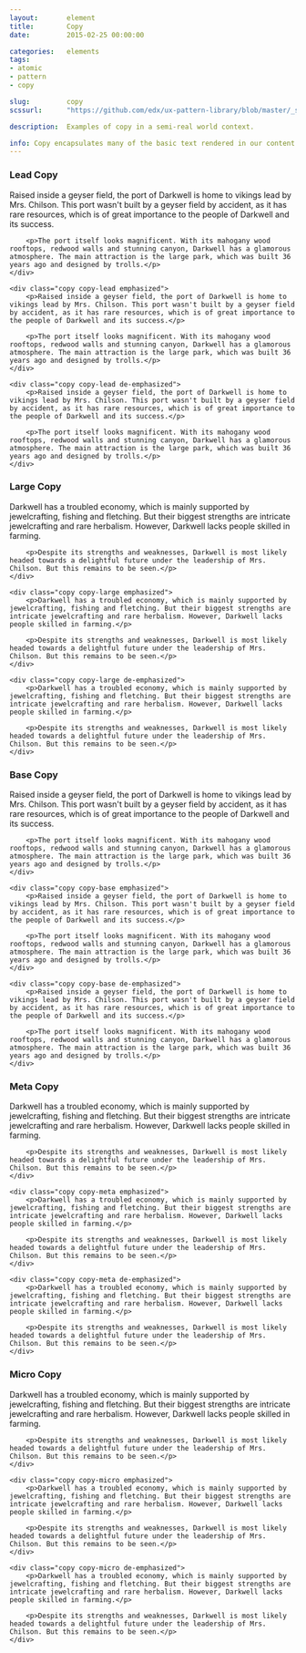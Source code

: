 ```yaml
---
layout:       element
title:        Copy
date:         2015-02-25 00:00:00

categories:   elements
tags:
- atomic
- pattern
- copy

slug:         copy
scssurl:      "https://github.com/edx/ux-pattern-library/blob/master/_src/pattern-library/sass/components/_copy.scss"

description:  Examples of copy in a semi-real world context.

info: Copy encapsulates many of the basic text rendered in our content and UI elements. Basic style properties such as size, weight, line-height, and initial color are managed here.
---
```


<h3 class="hd-6 example-set-hd">Lead Copy</h3>
<div class="example-set">
    <div class="copy copy-lead">
        <p>Raised inside a geyser field, the port of Darkwell is home to vikings lead by Mrs. Chilson. This port wasn't built by a geyser field by accident, as it has rare resources, which is of great importance to the people of Darkwell and its success.</p>

        <p>The port itself looks magnificent. With its mahogany wood rooftops, redwood walls and stunning canyon, Darkwell has a glamorous atmosphere. The main attraction is the large park, which was built 36 years ago and designed by trolls.</p>
    </div>

    <div class="copy copy-lead emphasized">
        <p>Raised inside a geyser field, the port of Darkwell is home to vikings lead by Mrs. Chilson. This port wasn't built by a geyser field by accident, as it has rare resources, which is of great importance to the people of Darkwell and its success.</p>

        <p>The port itself looks magnificent. With its mahogany wood rooftops, redwood walls and stunning canyon, Darkwell has a glamorous atmosphere. The main attraction is the large park, which was built 36 years ago and designed by trolls.</p>
    </div>

    <div class="copy copy-lead de-emphasized">
        <p>Raised inside a geyser field, the port of Darkwell is home to vikings lead by Mrs. Chilson. This port wasn't built by a geyser field by accident, as it has rare resources, which is of great importance to the people of Darkwell and its success.</p>

        <p>The port itself looks magnificent. With its mahogany wood rooftops, redwood walls and stunning canyon, Darkwell has a glamorous atmosphere. The main attraction is the large park, which was built 36 years ago and designed by trolls.</p>
    </div>
</div>

<h3 class="hd-6 example-set-hd">Large Copy</h3>
<div class="example-set">
    <div class="copy copy-large">
        <p>Darkwell has a troubled economy, which is mainly supported by jewelcrafting, fishing and fletching. But their biggest strengths are intricate jewelcrafting and rare herbalism. However, Darkwell lacks people skilled in farming.</p>

        <p>Despite its strengths and weaknesses, Darkwell is most likely headed towards a delightful future under the leadership of Mrs. Chilson. But this remains to be seen.</p>
    </div>

    <div class="copy copy-large emphasized">
        <p>Darkwell has a troubled economy, which is mainly supported by jewelcrafting, fishing and fletching. But their biggest strengths are intricate jewelcrafting and rare herbalism. However, Darkwell lacks people skilled in farming.</p>

        <p>Despite its strengths and weaknesses, Darkwell is most likely headed towards a delightful future under the leadership of Mrs. Chilson. But this remains to be seen.</p>
    </div>

    <div class="copy copy-large de-emphasized">
        <p>Darkwell has a troubled economy, which is mainly supported by jewelcrafting, fishing and fletching. But their biggest strengths are intricate jewelcrafting and rare herbalism. However, Darkwell lacks people skilled in farming.</p>

        <p>Despite its strengths and weaknesses, Darkwell is most likely headed towards a delightful future under the leadership of Mrs. Chilson. But this remains to be seen.</p>
    </div>
</div>

<h3 class="hd-6 example-set-hd">Base Copy</h3>
<div class="example-set">
    <div class="copy copy-base">
        <p>Raised inside a geyser field, the port of Darkwell is home to vikings lead by Mrs. Chilson. This port wasn't built by a geyser field by accident, as it has rare resources, which is of great importance to the people of Darkwell and its success.</p>

        <p>The port itself looks magnificent. With its mahogany wood rooftops, redwood walls and stunning canyon, Darkwell has a glamorous atmosphere. The main attraction is the large park, which was built 36 years ago and designed by trolls.</p>
    </div>

    <div class="copy copy-base emphasized">
        <p>Raised inside a geyser field, the port of Darkwell is home to vikings lead by Mrs. Chilson. This port wasn't built by a geyser field by accident, as it has rare resources, which is of great importance to the people of Darkwell and its success.</p>

        <p>The port itself looks magnificent. With its mahogany wood rooftops, redwood walls and stunning canyon, Darkwell has a glamorous atmosphere. The main attraction is the large park, which was built 36 years ago and designed by trolls.</p>
    </div>

    <div class="copy copy-base de-emphasized">
        <p>Raised inside a geyser field, the port of Darkwell is home to vikings lead by Mrs. Chilson. This port wasn't built by a geyser field by accident, as it has rare resources, which is of great importance to the people of Darkwell and its success.</p>

        <p>The port itself looks magnificent. With its mahogany wood rooftops, redwood walls and stunning canyon, Darkwell has a glamorous atmosphere. The main attraction is the large park, which was built 36 years ago and designed by trolls.</p>
    </div>
</div>

<h3 class="hd-6 example-set-hd">Meta Copy</h3>
<div class="example-set">
    <div class="copy copy-meta">
        <p>Darkwell has a troubled economy, which is mainly supported by jewelcrafting, fishing and fletching. But their biggest strengths are intricate jewelcrafting and rare herbalism. However, Darkwell lacks people skilled in farming.</p>

        <p>Despite its strengths and weaknesses, Darkwell is most likely headed towards a delightful future under the leadership of Mrs. Chilson. But this remains to be seen.</p>
    </div>

    <div class="copy copy-meta emphasized">
        <p>Darkwell has a troubled economy, which is mainly supported by jewelcrafting, fishing and fletching. But their biggest strengths are intricate jewelcrafting and rare herbalism. However, Darkwell lacks people skilled in farming.</p>

        <p>Despite its strengths and weaknesses, Darkwell is most likely headed towards a delightful future under the leadership of Mrs. Chilson. But this remains to be seen.</p>
    </div>

    <div class="copy copy-meta de-emphasized">
        <p>Darkwell has a troubled economy, which is mainly supported by jewelcrafting, fishing and fletching. But their biggest strengths are intricate jewelcrafting and rare herbalism. However, Darkwell lacks people skilled in farming.</p>

        <p>Despite its strengths and weaknesses, Darkwell is most likely headed towards a delightful future under the leadership of Mrs. Chilson. But this remains to be seen.</p>
    </div>
</div>

<h3 class="hd-6 example-set-hd">Micro Copy</h3>
<div class="example-set">
    <div class="copy copy-micro">
        <p>Darkwell has a troubled economy, which is mainly supported by jewelcrafting, fishing and fletching. But their biggest strengths are intricate jewelcrafting and rare herbalism. However, Darkwell lacks people skilled in farming.</p>

        <p>Despite its strengths and weaknesses, Darkwell is most likely headed towards a delightful future under the leadership of Mrs. Chilson. But this remains to be seen.</p>
    </div>

    <div class="copy copy-micro emphasized">
        <p>Darkwell has a troubled economy, which is mainly supported by jewelcrafting, fishing and fletching. But their biggest strengths are intricate jewelcrafting and rare herbalism. However, Darkwell lacks people skilled in farming.</p>

        <p>Despite its strengths and weaknesses, Darkwell is most likely headed towards a delightful future under the leadership of Mrs. Chilson. But this remains to be seen.</p>
    </div>

    <div class="copy copy-micro de-emphasized">
        <p>Darkwell has a troubled economy, which is mainly supported by jewelcrafting, fishing and fletching. But their biggest strengths are intricate jewelcrafting and rare herbalism. However, Darkwell lacks people skilled in farming.</p>

        <p>Despite its strengths and weaknesses, Darkwell is most likely headed towards a delightful future under the leadership of Mrs. Chilson. But this remains to be seen.</p>
    </div>
</div>
